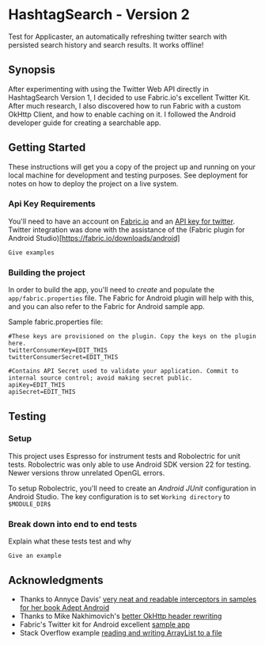 # HashtagSearch - Version 2
Test for Applicaster, an automatically refreshing twitter search with persisted search history and search results. It works offline!

## Synopsis

After experimenting with using the Twitter Web API directly in HashtagSearch Version 1, I decided to use Fabric.io's excellent Twitter Kit.  After much research, I also discovered how to run Fabric with a custom OkHttp Client, and how to enable caching on it.  I  followed the Android developer guide for creating a searchable app.

## Getting Started

These instructions will get you a copy of the project up and running on your local machine for development and testing purposes. See deployment for notes on how to deploy the project on a live system.

### Api Key Requirements

You'll need to have an account on [Fabric.io](https://fabric.io) and an [API key for twitter](https://dev.twitter.com/).  Twitter integration was done with the assistance of the (Fabric plugin for Android Studio)[https://fabric.io/downloads/android]

```
Give examples
```

### Building the project

In order to build the app, you'll need to _create_ and populate the `app/fabric.properties` file.  The Fabric for Android plugin will help with this, and you can also refer to the Fabric for Android sample app.

Sample fabric.properties file:

```
#These keys are provisioned on the plugin. Copy the keys on the plugin here.
twitterConsumerKey=EDIT_THIS
twitterConsumerSecret=EDIT_THIS

#Contains API Secret used to validate your application. Commit to internal source control; avoid making secret public.
apiKey=EDIT_THIS
apiSecret=EDIT_THIS
```

## Testing

### Setup

This project uses Espresso for instrument tests and Robolectric for unit tests.  Robolectric was only able to use Android SDK version 22 for testing.  Newer versions throw unrelated OpenGL errors.

To setup Robolectric, you'll need to create an *Android JUnit* configuration in Android Studio.  The key configuration is to set `Working directory` to `$MODULE_DIR$`

### Break down into end to end tests

Explain what these tests test and why

```
Give an example
```

## Acknowledgments

* Thanks to Annyce Davis' [very neat and readable interceptors in samples for her book Adept Android](https://github.com/adavis/adept-android/tree/retrofit2-cache/app/src/main/java/info/adavis/adeptandroid)
* Thanks to Mike Nakhimovich's [better OkHttp header rewriting](https://github.com/digitalbuddha/StoreDemo/blob/master/app/src/main/java/com/digitalbuddha/daodemo/base/CacheInterceptor.java)
* Fabric's Twitter kit for Android excellent [sample app](https://github.com/twitter/twitter-kit-android/tree/master/samples)
* Stack Overflow example [reading and writing ArrayList to a file](http://stackoverflow.com/questions/12158483/how-to-write-an-arraylist-to-file-and-retrieve-it)
